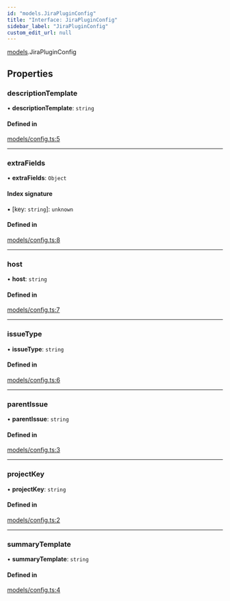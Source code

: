```yaml
---
id: "models.JiraPluginConfig"
title: "Interface: JiraPluginConfig"
sidebar_label: "JiraPluginConfig"
custom_edit_url: null
---
```


[models](../modules/models).JiraPluginConfig

## Properties

### descriptionTemplate

• **descriptionTemplate**: `string`

#### Defined in

[models/config.ts:5](https://github.com/agentender/code-rub/blob/main/packages/jira/src/models/config.ts#L5)

___

### extraFields

• **extraFields**: `Object`

#### Index signature

▪ [key: `string`]: `unknown`

#### Defined in

[models/config.ts:8](https://github.com/agentender/code-rub/blob/main/packages/jira/src/models/config.ts#L8)

___

### host

• **host**: `string`

#### Defined in

[models/config.ts:7](https://github.com/agentender/code-rub/blob/main/packages/jira/src/models/config.ts#L7)

___

### issueType

• **issueType**: `string`

#### Defined in

[models/config.ts:6](https://github.com/agentender/code-rub/blob/main/packages/jira/src/models/config.ts#L6)

___

### parentIssue

• **parentIssue**: `string`

#### Defined in

[models/config.ts:3](https://github.com/agentender/code-rub/blob/main/packages/jira/src/models/config.ts#L3)

___

### projectKey

• **projectKey**: `string`

#### Defined in

[models/config.ts:2](https://github.com/agentender/code-rub/blob/main/packages/jira/src/models/config.ts#L2)

___

### summaryTemplate

• **summaryTemplate**: `string`

#### Defined in

[models/config.ts:4](https://github.com/agentender/code-rub/blob/main/packages/jira/src/models/config.ts#L4)
